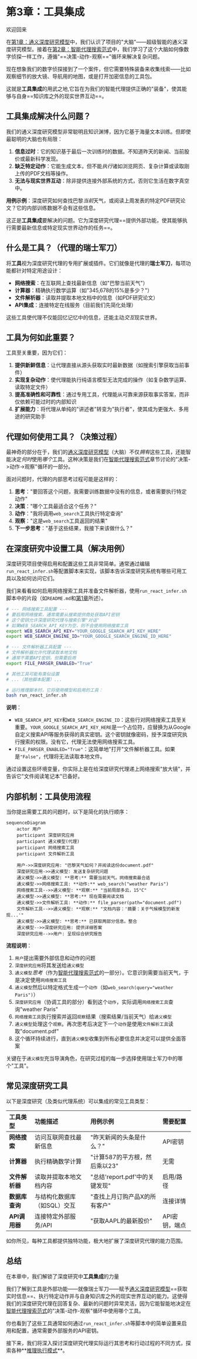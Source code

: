 # 第3章：工具集成

欢迎回来

在[第1章：通义深度研究模型](01_tongyi_deepresearch_model_.md)中，我们认识了项目的"大脑"——超级智能的通义深度研究模型。接着在[第2章：智能代理搜索范式](02_agentic_search_paradigm_.md)中，我们学习了这个大脑如何像数字侦探一样工作，遵循"==决策-动作-观察=="循环来解决复杂问题。

现在想象我们的数字侦探接到了一个案件，但它需要特殊装备来收集线索——比如观察细节的放大镜、导航用的地图，或是打开加密信息的工具包。

这就是**工具集成**的用武之地,它旨在为我们的智能代理提供正确的"装备"，使其能够与自身==知识库之外的现实世界互动==。

## 工具集成解决什么问题？

我们的通义深度研究模型非常聪明且知识渊博，因为它基于海量文本训练。但即使最聪明的大脑也有局限：

1. **信息过时**：它的知识基于最后一次训练时的数据。不知道昨天的新闻、当前股价或最新科学发现。
2. **缺乏特定动作**：它能生成文本，但不能*执行*诸如浏览网页、复杂计算或读取刚上传的PDF文档等操作。
3. **无法与现实世界互动**：除非提供连接外部系统的方式，否则它生活在数字真空中。

**用例示例**：深度研究如何查找巴黎*当前*天气，或阅读上周发表的特定PDF研究论文？它的内部训练数据不会有这些信息。

这正是**工具集成**要解决的问题。它为深度研究代理==提供外部功能，使其能够执行需要最新信息或特定现实世界动作的任务==。

## 什么是工具？（代理的瑞士军刀）

将**工具**视为深度研究代理的专用扩展或插件。它们就像是代理的**瑞士军刀**，每项功能都针对特定用途设计：

* **网络搜索**：在互联网上查找最新信息（如"巴黎当前天气"）
* **计算器**：精确执行数学运算（如"345,678的15%是多少？"）
* **文件解析器**：读取并提取本地文档中的信息（如PDF研究论文）
* **API集成**：连接特定在线服务（目前我们先简化处理）

这些工具使代理不仅能回忆记忆中的信息，还能主动*交互*现实世界。

## 工具为何如此重要？

工具至关重要，因为它们：

1. **提供新鲜信息**：让代理直接从源头获取实时最新数据（如搜索引擎获取当前事件）
2. **实现复杂动作**：使代理能执行纯语言模型无法完成的操作（如复杂数学运算、读取特定文件）
3. **提高准确性和可靠性**：通过专用工具，代理能从可靠来源获取事实答案，而非仅依赖可能过时的内部知识
4. **扩展能力**：将代理从单纯的"讲述者"转变为"执行者"，使其成为更强大、多用途的研究助手

## 代理如何使用工具？（决策过程）

最神奇的部分在于，我们的[通义深度研究模型](01_tongyi_deepresearch_model_.md)（大脑）不仅*拥有*这些工具，还能智能决定*何时*使用*哪个*工具。这种决策是我们在[智能代理搜索范式](02_agentic_search_paradigm_.md)章节讨论的"决策->动作->观察"循环的一部分。

面对问题时，代理的内部思考过程可能是这样的：

1. **思考**："要回答这个问题，我需要训练数据中没有的信息，或者需要执行特定动作"
2. **决策**："哪个工具最适合这个任务？"
3. **动作**："我将调用`web_search`工具执行特定查询"
4. **观察**："这是`web_search`工具返回的结果"
5. **下一步思考**："基于这些结果，我接下来该做什么？"

## 在深度研究中设置工具（解决用例）

深度研究项目使得启用和配置这些工具非常简单。通常通过编辑`run_react_infer.sh`等配置脚本来实现，该脚本告诉深度研究系统有哪些可用工具以及如何访问它们。

我们来看看如何启用网络搜索工具并准备文件解析器，使用`run_react_infer.sh`脚本中的片段（如`README.md`和[第1章](01_tongyi_deepresearch_model_.md)所述）。

```bash
# --- 网络搜索工具配置 ---
# 要启用网络搜索，通常需要从搜索提供商处获取API密钥
# 这个密钥允许深度研究代理与搜索引擎"对话"
# 如果WEB_SEARCH_API_KEY为空，则不会使用网络搜索工具
export WEB_SEARCH_API_KEY="YOUR_GOOGLE_SEARCH_API_KEY_HERE"
export WEB_SEARCH_ENGINE_ID="YOUR_GOOGLE_SEARCH_ENGINE_ID_HERE"

# --- 文件解析器工具配置 ---
# 文件解析器允许代理读取本地文档
# 通常不需要API密钥，但需要启用
export FILE_PARSER_ENABLED="True"

# 其他工具可能有类似设置
# ...（其他脚本配置）...

# 运行推理脚本时，它将使用模型和启用的工具：
bash run_react_infer.sh
```

**说明**：

* `WEB_SEARCH_API_KEY`和`WEB_SEARCH_ENGINE_ID`：这些行对网络搜索工具至关重要。`YOUR_GOOGLE_SEARCH_API_KEY_HERE`是一个占位符，应替换为从Google自定义搜索API等服务获得的真实密钥。这个密钥就像密码，授予深度研究执行搜索的权限。没有它，代理无法使用网络搜索工具。
* `FILE_PARSER_ENABLED="True"`：这简单地"打开"文件解析器工具。如果是`"False"`，代理将无法读取本地文件。

通过设置这些环境变量，你实际上是在给深度研究代理递上网络搜索"放大镜"，并告诉它"文件阅读笔记本"已备好。

## 内部机制：工具使用流程

当你提出需要工具的问题时，以下是简化的执行顺序：

```mermaid
sequenceDiagram
    actor 用户
    participant 深度研究应用
    participant 通义模型(代理)
    participant 网络搜索工具
    participant 文件解析工具

    用户->>深度研究应用: "巴黎天气如何？并阅读这份document.pdf"
    深度研究应用->>通义模型: 发送复杂研究问题
    通义模型->>通义模型: **思考:** 需要当前天气。网络搜索最合适
    通义模型->>网络搜索工具: **动作:** web_search("weather Paris")
    网络搜索工具-->>通义模型: **观察:** "当前局部多云，15°C"
    通义模型->>通义模型: **思考:** 现在需要阅读文档
    通义模型->>文件解析工具: **动作:** file_parser(path="document.pdf")
    文件解析工具-->>通义模型: **观察:** "文档内容：'摘要：关于气候模型的新发现...'"
    通义模型->>通义模型: **思考:** 已获取两部分信息。整合
    通义模型-->>深度研究应用: 提供详细答案
    深度研究应用-->>用户: 呈现综合研究报告
```

**流程说明**：

1. `用户`提出需要外部信息和动作的问题
2. `深度研究应用`将其发送给`通义模型`
3. `通义模型`*思考*（作为[智能代理搜索范式](02_agentic_search_paradigm_.md)的一部分）。它意识到需要当前天气，于是决定使用`网络搜索工具`
4. `通义模型`然后以特定格式生成一个`动作`（如`web_search(query="weather Paris")`）
5. `深度研究应用`（协调工具的部分）看到这个`动作`，实际调用`网络搜索工具`查询"weather Paris"
6. `网络搜索工具`执行搜索并返回`观察`结果（搜索结果/当前天气）给`通义模型`
7. `通义模型`处理这个`观察`。再次思考后决定下一个`动作`是使用`文件解析工具`读取"document.pdf"
8. 这个循环持续进行，直到`通义模型`收集到所有必要信息并决定可以提供全面答案

关键在于`通义模型`充当导演角色，在研究过程的每一步选择使用瑞士军刀中的哪个"工具"。

## 常见深度研究工具

以下是深度研究（及类似代理系统）可以集成的常见工具类型：

| 工具类型       | 功能描述                    | 用例示例                       | 需要配置      |
| :------------- | :-------------------------- | :----------------------------- | :------------ |
| **网络搜索**   | 访问互联网查找最新信息      | "昨天新闻的头条是什么？"       | API密钥       |
| **计算器**     | 执行精确数学计算            | "计算587的平方根，然后乘以23"  | 无需          |
| **文件解析器** | 读取并提取本地文档内容      | "总结'report.pdf'中的关键发现" | 启用/路径     |
| **数据库查询** | 与结构化数据库（如SQL）交互 | "查找上月订购产品X的所有客户"  | 连接详情      |
| **API调用器**  | 连接特定外部服务/API        | "获取AAPL的最新股价"           | API密钥，端点 |

如你所见，每种工具都提供独特功能，极大地扩展了深度研究代理的能力范围。

## 总结

在本章中，我们解锁了深度研究中**工具集成**的力量

我们了解到工具是外部功能——就像瑞士军刀——赋予[通义深度研究模型](01_tongyi_deepresearch_model_.md)==获取实时信息==、执行特定动作并与自身知识库之外的现实世界互动的能力。这使得我们的深度研究代理在回答复杂、最新的问题时异常灵活，因为它能智能地决定在[智能代理搜索范式](02_agentic_search_paradigm_.md)的"决策-动作-观察"循环中使用哪个工具。

你也看到了这些工具通常如何通过`run_react_infer.sh`等脚本中的简单设置来启用和配置，通常需要外部服务的API密钥。

接下来，我们将深入探讨深度研究代理实际运行其思考和行动过程的不同方式，探索各种**[推理执行模式](04_inference_execution_modes_.md)**。

